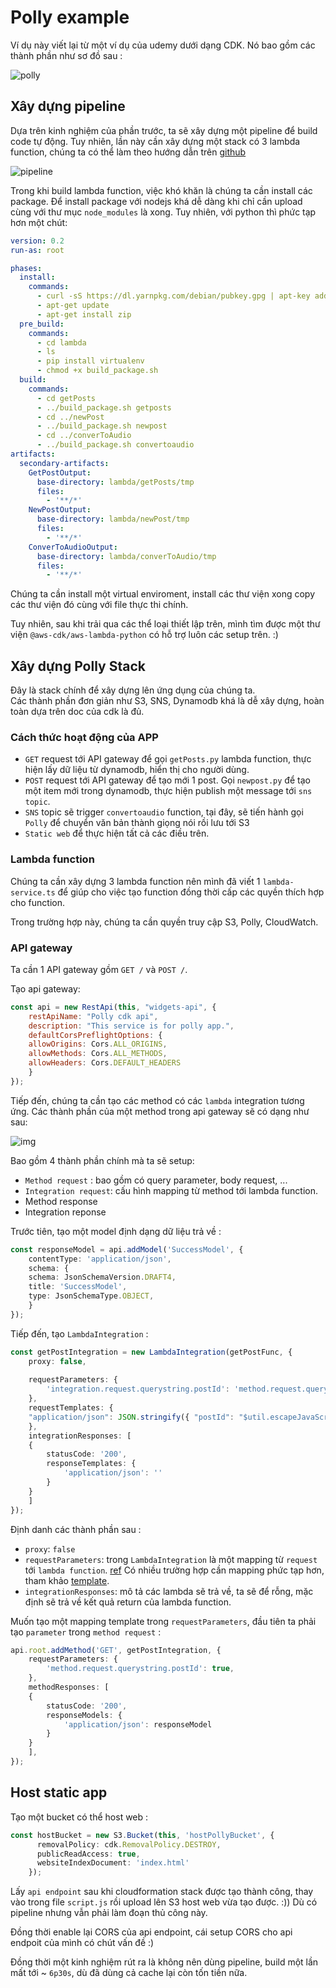 # Polly example  

Ví dụ này viết lại từ một ví dụ của udemy dưới dạng CDK. Nó bao gồm các thành phần như sơ đồ sau :  

![polly](img/2021-02-23-09-36-13.png)  

## Xây dựng pipeline  

Dựa trên kinh nghiệm của phần trước, ta sẽ xây dựng một pipeline để build code tự động. Tuy nhiên, lần này cần xây dựng một stack có 3 lambda function, chúng ta có thể làm theo hướng dẫn trên [github](https://github.com/aws/aws-cdk/issues/6965#issuecomment-604523266)  

![pipeline](img/2021-02-26-15-10-11.png)  

Trong khi build lambda function, việc khó khăn là chúng ta cần install các package. Để install package với nodejs khá dễ dàng khi chỉ cần upload cùng với thư mục `node_modules` là xong. Tuy nhiên, với python thì phức tạp hơn một chút:  

```yml
version: 0.2
run-as: root

phases:
  install:
    commands:
      - curl -sS https://dl.yarnpkg.com/debian/pubkey.gpg | apt-key add -
      - apt-get update
      - apt-get install zip
  pre_build:
    commands:
      - cd lambda
      - ls
      - pip install virtualenv
      - chmod +x build_package.sh
  build:
    commands:
      - cd getPosts
      - ../build_package.sh getposts
      - cd ../newPost
      - ../build_package.sh newpost 
      - cd ../converToAudio 
      - ../build_package.sh convertoaudio
artifacts:
  secondary-artifacts:
    GetPostOutput:
      base-directory: lambda/getPosts/tmp
      files:
        - '**/*'
    NewPostOutput:
      base-directory: lambda/newPost/tmp 
      files:
        - '**/*'
    ConverToAudioOutput:
      base-directory: lambda/converToAudio/tmp
      files:
        - '**/*'
```

Chúng ta cần install một virtual enviroment, install các thư viện xong copy các thư viện đó cùng với file thực thi chính.  

Tuy nhiên, sau khi trải qua các thể loại thiết lập trên, mình tìm được một thư viện `@aws-cdk/aws-lambda-python` có hỗ trợ luôn các setup trên. :)  

## Xây dựng Polly Stack  

Đây là stack chính để xây dựng lên ứng dụng của chúng ta.  
Các thành phần đơn giản như S3, SNS, Dynamodb khá là dễ xây dựng, hoàn toàn dựa trên doc của cdk là đủ.  

### Cách thức hoạt động của APP  

+ `GET` request tới API gateway để gọi `getPosts.py` lambda function, thực hiện lấy dữ liệu từ dynamodb, hiển thị cho người dùng.  
+ `POST` request tới API gateway để tạo mới 1 post. Gọi `newpost.py` để tạo một item mới trong dynamodb, thực hiện publish một message tới `sns topic`.
+ `SNS` topic sẽ trigger `convertoaudio` function, tại đây, sẽ tiến hành gọi `Polly` để chuyển văn bản thành giọng nói rồi lưu tới S3
+ `Static web` để thực hiện tất cả các điều trên.

### Lambda function  

Chúng ta cần xây dựng 3 lambda function nên mình đã viết 1 `lambda-service.ts` để giúp cho việc tạo function đồng thời cấp các quyền thích hợp cho function.  

Trong trường hợp này, chúng ta cần quyền truy cập S3, Polly, CloudWatch.  

### API gateway  

Ta cần 1 API gateway gồm `GET /` và `POST /`.  

Tạo api gateway:  

```js
const api = new RestApi(this, "widgets-api", {
    restApiName: "Polly cdk api",
    description: "This service is for polly app.",
    defaultCorsPreflightOptions: {
    allowOrigins: Cors.ALL_ORIGINS,
    allowMethods: Cors.ALL_METHODS,
    allowHeaders: Cors.DEFAULT_HEADERS
    }
});
```

Tiếp đến, chúng ta cần tạo các method có các `lambda` integration tương ứng. Các thành phần của một method trong api gateway sẽ có dạng như sau:  

![img](img/2021-02-26-15-34-27.png)  

Bao gồm 4 thành phần chính mà ta sẽ setup:  

+ `Method request` :  bao gồm có query parameter, body request, ...
+ `Integration request`: cấu hình mapping từ method tới lambda function.
+ Method response
+ Integration reponse  

Trước tiên, tạo một model định dạng dữ liệu trả về :  

```ts
const responseModel = api.addModel('SuccessModel', {
    contentType: 'application/json',
    schema: {
    schema: JsonSchemaVersion.DRAFT4,
    title: 'SuccessModel',
    type: JsonSchemaType.OBJECT,
    }
});
```

Tiếp đến, tạo `LambdaIntegration` :  

```ts
const getPostIntegration = new LambdaIntegration(getPostFunc, {
    proxy: false,
    
    requestParameters: {
        'integration.request.querystring.postId': 'method.request.querystring.postId'
    },
    requestTemplates: { 
    "application/json": JSON.stringify({ "postId": "$util.escapeJavaScript($input.params('postId'))" }) 
    },
    integrationResponses: [
    {
        statusCode: '200',
        responseTemplates: {
            'application/json': ''
        }
    }
    ]
});
```

Định danh các thành phần sau :  

+ `proxy`: `false`
+ `requestParameters`: trong `LambdaIntegration` là một mapping từ `request` tới `lambda function`. [ref](https://docs.aws.amazon.com/apigateway/latest/developerguide/request-response-data-mappings.html) Có nhiều trường hợp cần mapping phức tạp hơn, tham khảo [template](https://stackoverflow.com/questions/31372167/how-to-access-http-headers-for-request-to-aws-api-gateway-using-lambda/33602122#33602122).  
+ `integrationResponses`: mô tả các lambda sẽ trả về, ta sẽ để rỗng, mặc định sẽ trả về kết quả return của lambda function.  

Muốn tạo một mapping template trong `requestParameters`, đầu tiên ta phải tạo `parameter` trong `method request` :  

```ts
api.root.addMethod('GET', getPostIntegration, {
    requestParameters: {
        'method.request.querystring.postId': true,
    },
    methodResponses: [
    {
        statusCode: '200',
        responseModels: {
            'application/json': responseModel
        }
    }
    ],
});
```

## Host static app  

Tạo một bucket có thể host web :  

```ts
const hostBucket = new S3.Bucket(this, 'hostPollyBucket', {
      removalPolicy: cdk.RemovalPolicy.DESTROY,
      publicReadAccess: true,
      websiteIndexDocument: 'index.html'
    });
```

Lấy `api endpoint` sau khi cloudformation stack được tạo thành công, thay vào trong file `script.js` rồi upload lên S3 host web vừa tạo được. :)) Dù có pipeline nhưng vẫn phải làm đoạn thủ công này.  

Đồng thời enable lại CORS của api endpoint, cái setup CORS cho api endpoit của mình có chút vấn đề :)  

Đồng thời một kinh nghiệm rút ra là không nên dùng pipeline, build một lần mất tới ~ `6p30s`, dù đã dùng cả cache lại còn tốn tiền nữa.  

